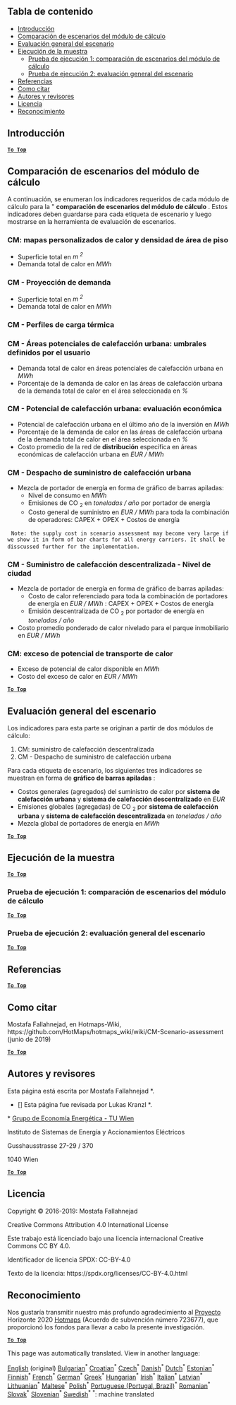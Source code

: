 <h2> Tabla de contenido </h2><ul><li> <a href="#introduction">Introducción</a> </li><li> <a href="#Calculation-module-scenario-comparison">Comparación de escenarios del módulo de cálculo</a> </li><li> <a href="#Overall-scenario-assessment">Evaluación general del escenario</a> </li><li> <a href="#sample-run">Ejecución de la muestra</a> <ul><li> <a href="#test-run-1-calculation-module-scenario-comparison">Prueba de ejecución 1: comparación de escenarios del módulo de cálculo</a> </li><li> <a href="#test-run-2-overall-scenario-assessment">Prueba de ejecución 2: evaluación general del escenario</a> </li></ul></li><li> <a href="#references">Referencias</a> </li><li> <a href="#how-to-cite">Como citar</a> </li><li> <a href="#authors-and-reviewers">Autores y revisores</a> </li><li> <a href="#license">Licencia</a> </li><li> <a href="#acknowledgement">Reconocimiento</a> </li></ul><h2> Introducción </h2><p><ins> <code><strong><a href="#table-of-contents">To Top</a></strong></code> </ins> </p><h2> Comparación de escenarios del módulo de cálculo </h2><p> A continuación, se enumeran los indicadores requeridos de cada módulo de cálculo para la " <strong>comparación de escenarios del módulo de cálculo</strong> . Estos indicadores deben guardarse para cada etiqueta de escenario y luego mostrarse en la herramienta de evaluación de escenarios. </p><h3> CM: mapas personalizados de calor y densidad de área de piso </h3><ul><li> Superficie total en <em><em>m <sup>2</sup></em></em> </li><li> Demanda total de calor en <em><em>MWh</em></em> </li></ul><h3> CM - Proyección de demanda </h3><ul><li> Superficie total en <em><em>m <sup>2</sup></em></em> </li><li> Demanda total de calor en <em><em>MWh</em></em> </li></ul><h3> CM - Perfiles de carga térmica </h3><h3> CM - Áreas potenciales de calefacción urbana: umbrales definidos por el usuario </h3><ul><li> Demanda total de calor en áreas potenciales de calefacción urbana en <em><em>MWh</em></em> </li><li> Porcentaje de la demanda de calor en las áreas de calefacción urbana de la demanda total de calor en el área seleccionada en <em><em>%</em></em> </li></ul><h3> CM - Potencial de calefacción urbana: evaluación económica </h3><ul><li> Potencial de calefacción urbana en el último año de la inversión en <em><em>MWh</em></em> </li><li> Porcentaje de la demanda de calor en las áreas de calefacción urbana de la demanda total de calor en el área seleccionada en <em><em>%</em></em> </li><li> Costo promedio de la red de <strong>distribución</strong> específica en áreas económicas de calefacción urbana en <em><em>EUR / MWh</em></em> </li></ul><h3> CM - Despacho de suministro de calefacción urbana </h3><ul><li> Mezcla de portador de energía en forma de gráfico de barras apiladas: <ul><li> Nivel de consumo en <em><em>MWh</em></em> </li><li> Emisiones de CO <sub>2</sub> en <em><em>toneladas / año</em></em> por portador de energía </li><li> Costo general de suministro en <em><em>EUR / MWh</em></em> para toda la combinación de operadores: CAPEX + OPEX + Costos de energía </li></ul></li></ul><pre> <code>Note: the supply cost in scenario assessment may become very large if we show it in form of bar charts for all energy carriers. It shall be disscussed further for the implementation.</code> </pre><h3> CM - Suministro de calefacción descentralizada - Nivel de ciudad </h3><ul><li> Mezcla de portador de energía en forma de gráfico de barras apiladas: <ul><li> Costo de calor referenciado para toda la combinación de portadores de energía en <em><em>EUR / MWh</em></em> : CAPEX + OPEX + Costos de energía </li><li> Emisión descentralizada de CO <sub>2</sub> por portador de energía en <em><em>toneladas / año</em></em> </li></ul></li><li> Costo promedio ponderado de calor nivelado para el parque inmobiliario en <em><em>EUR / MWh</em></em> </li></ul><h3> CM: exceso de potencial de transporte de calor </h3><ul><li> Exceso de potencial de calor disponible en <em><em>MWh</em></em> </li><li> Costo del exceso de calor en <em><em>EUR / MWh</em></em> </li></ul><p><ins> <code><strong><a href="#table-of-contents">To Top</a></strong></code> </ins> </p><h2> Evaluación general del escenario </h2><p> Los indicadores para esta parte se originan a partir de dos módulos de cálculo: </p><ol><li> CM: suministro de calefacción descentralizada </li><li> CM - Despacho de suministro de calefacción urbana </li></ol><p> Para cada etiqueta de escenario, los siguientes tres indicadores se muestran en forma de <strong>gráfico de barras apiladas</strong> : </p><ul><li> Costos generales (agregados) del suministro de calor por <strong>sistema de calefacción urbana</strong> y <strong>sistema de calefacción descentralizado</strong> en <em><em>EUR</em></em> </li><li> Emisiones globales (agregadas) de CO <sub>2</sub> por <strong>sistema de calefacción urbana</strong> y <strong>sistema de calefacción descentralizada</strong> en <em><em>toneladas / año</em></em> </li><li> Mezcla global de portadores de energía en <em><em>MWh</em></em> </li></ul><p><ins> <code><strong><a href="#table-of-contents">To Top</a></strong></code> </ins> </p><h2> Ejecución de la muestra </h2><p><ins> <code><strong><a href="#table-of-contents">To Top</a></strong></code> </ins> </p><h3> Prueba de ejecución 1: comparación de escenarios del módulo de cálculo </h3><p><ins> <code><strong><a href="#table-of-contents">To Top</a></strong></code> </ins> </p><h3> Prueba de ejecución 2: evaluación general del escenario </h3><p><ins> <code><strong><a href="#table-of-contents">To Top</a></strong></code> </ins> </p><h2> Referencias </h2><p><ins> <code><strong><a href="#table-of-contents">To Top</a></strong></code> </ins> </p><h2> Como citar </h2><p> Mostafa Fallahnejad, en Hotmaps-Wiki, https://github.com/HotMaps/hotmaps_wiki/wiki/CM-Scenario-assessment (junio de 2019) </p><p><ins> <code><strong><a href="#table-of-contents">To Top</a></strong></code> </ins> </p><h2> Autores y revisores </h2><p> Esta página está escrita por Mostafa Fallahnejad *. </p><ul><li> [] Esta página fue revisada por Lukas Kranzl *. </li></ul><p> * <a href="https://eeg.tuwien.ac.at/">Grupo de Economía Energética - TU Wien</a> </p><p> Instituto de Sistemas de Energía y Accionamientos Eléctricos </p><p> Gusshausstrasse 27-29 / 370 </p><p> 1040 Wien </p><p><ins> <code><strong><a href="#table-of-contents">To Top</a></strong></code> </ins> </p><h2> Licencia </h2><p> Copyright © 2016-2019: Mostafa Fallahnejad </p><p> Creative Commons Attribution 4.0 International License </p><p> Este trabajo está licenciado bajo una licencia internacional Creative Commons CC BY 4.0. </p><p> Identificador de licencia SPDX: CC-BY-4.0 </p><p> Texto de la licencia: https://spdx.org/licenses/CC-BY-4.0.html </p><h2> Reconocimiento </h2><p> Nos gustaría transmitir nuestro más profundo agradecimiento al <a href="https://www.hotmaps-project.eu">Proyecto</a> Horizonte 2020 <a href="https://www.hotmaps-project.eu">Hotmaps</a> (Acuerdo de subvención número 723677), que proporcionó los fondos para llevar a cabo la presente investigación. </p><p><ins> <code><strong><a href="#table-of-contents">To Top</a></strong></code> </ins> </p>

This page was automatically translated. View in another language:

[English](en-CM-Scenario-assessment) (original) [Bulgarian](bg-CM-Scenario-assessment)<sup>\*</sup> [Croatian](hr-CM-Scenario-assessment)<sup>\*</sup> [Czech](cs-CM-Scenario-assessment)<sup>\*</sup> [Danish](da-CM-Scenario-assessment)<sup>\*</sup> [Dutch](nl-CM-Scenario-assessment)<sup>\*</sup> [Estonian](et-CM-Scenario-assessment)<sup>\*</sup> [Finnish](fi-CM-Scenario-assessment)<sup>\*</sup> [French](fr-CM-Scenario-assessment)<sup>\*</sup> [German](de-CM-Scenario-assessment)<sup>\*</sup> [Greek](el-CM-Scenario-assessment)<sup>\*</sup> [Hungarian](hu-CM-Scenario-assessment)<sup>\*</sup> [Irish](ga-CM-Scenario-assessment)<sup>\*</sup> [Italian](it-CM-Scenario-assessment)<sup>\*</sup> [Latvian](lv-CM-Scenario-assessment)<sup>\*</sup> [Lithuanian](lt-CM-Scenario-assessment)<sup>\*</sup> [Maltese](mt-CM-Scenario-assessment)<sup>\*</sup> [Polish](pl-CM-Scenario-assessment)<sup>\*</sup> [Portuguese (Portugal, Brazil)](pt-CM-Scenario-assessment)<sup>\*</sup> [Romanian](ro-CM-Scenario-assessment)<sup>\*</sup> [Slovak](sk-CM-Scenario-assessment)<sup>\*</sup> [Slovenian](sl-CM-Scenario-assessment)<sup>\*</sup>  [Swedish](sv-CM-Scenario-assessment)<sup>\*</sup>
<sup>\*</sup>: machine translated
